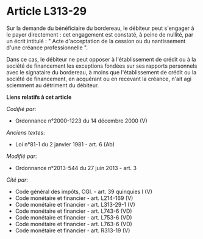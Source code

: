 # Article L313-29

Sur la demande du bénéficiaire du bordereau, le débiteur peut s'engager à le payer directement : cet engagement est constaté,
à peine de nullité, par un écrit intitulé : " Acte d'acceptation de la cession ou du nantissement d'une créance
professionnelle ".

Dans ce cas, le débiteur ne peut opposer à l'établissement de crédit ou à la société de financement les exceptions fondées
sur ses rapports personnels avec le signataire du bordereau, à moins que l'établissement de crédit ou la société de
financement, en acquérant ou en recevant la créance, n'ait agi sciemment au détriment du débiteur.

**Liens relatifs à cet article**

_Codifié par_:

  - Ordonnance n°2000-1223 du 14 décembre 2000 (V)

_Anciens textes_:

  - Loi n°81-1 du 2 janvier 1981 - art. 6 (Ab)

_Modifié par_:

  - Ordonnance n°2013-544 du 27 juin 2013 - art. 3

_Cité par_:

  - Code général des impôts, CGI. - art. 39 quinquies I (V)
  - Code monétaire et financier - art. L214-169 (V)
  - Code monétaire et financier - art. L313-29-1 (V)
  - Code monétaire et financier - art. L743-6 (VD)
  - Code monétaire et financier - art. L753-6 (VD)
  - Code monétaire et financier - art. L763-6 (VD)
  - Code monétaire et financier - art. R313-19 (V)

